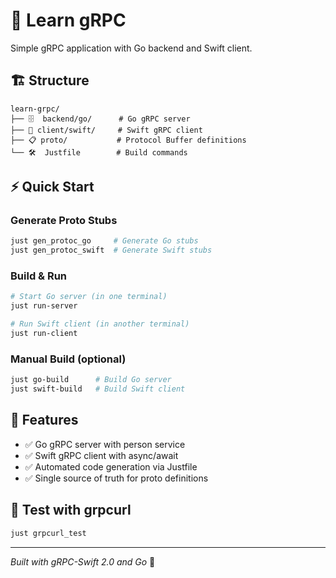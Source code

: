 # 🚀 Learn gRPC

Simple gRPC application with Go backend and Swift client.

## 🏗️ Structure

```
learn-grpc/
├── 🗄️  backend/go/      # Go gRPC server
├── 📱 client/swift/     # Swift gRPC client
├── 📋 proto/           # Protocol Buffer definitions
└── 🛠️  Justfile        # Build commands
```

## ⚡ Quick Start

### Generate Proto Stubs
```bash
just gen_protoc_go     # Generate Go stubs
just gen_protoc_swift  # Generate Swift stubs
```

### Build & Run
```bash
# Start Go server (in one terminal)
just run-server

# Run Swift client (in another terminal)
just run-client
```

### Manual Build (optional)
```bash
just go-build      # Build Go server
just swift-build   # Build Swift client
```

## 🎯 Features

- ✅ Go gRPC server with person service
- ✅ Swift gRPC client with async/await
- ✅ Automated code generation via Justfile
- ✅ Single source of truth for proto definitions

## 🧪 Test with grpcurl

```bash
just grpcurl_test
```

---
*Built with gRPC-Swift 2.0 and Go* 🐹